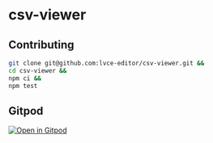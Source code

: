 # csv-viewer

## Contributing

```sh
git clone git@github.com:lvce-editor/csv-viewer.git &&
cd csv-viewer &&
npm ci &&
npm test
```

## Gitpod

[![Open in Gitpod](https://gitpod.io/button/open-in-gitpod.svg)](https://gitpod.io/#https://github.com/lvce-editor/csv-viewer)
